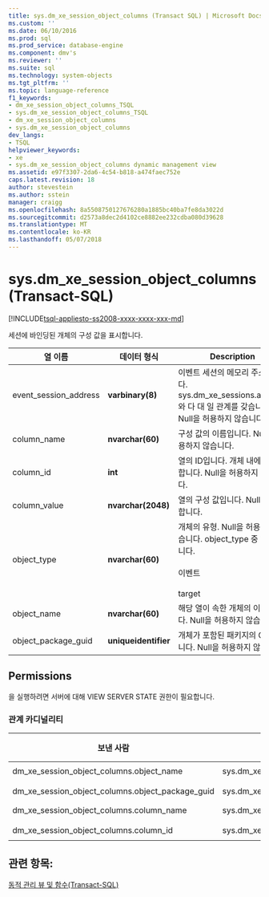 ```yaml
---
title: sys.dm_xe_session_object_columns (Transact SQL) | Microsoft Docs
ms.custom: ''
ms.date: 06/10/2016
ms.prod: sql
ms.prod_service: database-engine
ms.component: dmv's
ms.reviewer: ''
ms.suite: sql
ms.technology: system-objects
ms.tgt_pltfrm: ''
ms.topic: language-reference
f1_keywords:
- dm_xe_session_object_columns_TSQL
- sys.dm_xe_session_object_columns_TSQL
- dm_xe_session_object_columns
- sys.dm_xe_session_object_columns
dev_langs:
- TSQL
helpviewer_keywords:
- xe
- sys.dm_xe_session_object_columns dynamic management view
ms.assetid: e97f3307-2da6-4c54-b818-a474faec752e
caps.latest.revision: 18
author: stevestein
ms.author: sstein
manager: craigg
ms.openlocfilehash: 8a5508750127676280a1885bc40ba7fe8da3022d
ms.sourcegitcommit: d2573a8dec2d4102ce8882ee232cdba080d39628
ms.translationtype: MT
ms.contentlocale: ko-KR
ms.lasthandoff: 05/07/2018
---
```

# <a name="sysdmxesessionobjectcolumns-transact-sql"></a>sys.dm_xe_session_object_columns(Transact-SQL)
[!INCLUDE[tsql-appliesto-ss2008-xxxx-xxxx-xxx-md](../../includes/tsql-appliesto-ss2008-xxxx-xxxx-xxx-md.md)]

  세션에 바인딩된 개체의 구성 값을 표시합니다.  
  
|열 이름|데이터 형식|Description|  
|-----------------|---------------|-----------------|  
|event_session_address|**varbinary(8)**|이벤트 세션의 메모리 주소입니다. sys.dm_xe_sessions.address와 다 대 일 관계를 갖습니다. Null을 허용하지 않습니다.|  
|column_name|**nvarchar(60)**|구성 값의 이름입니다. Null을 허용하지 않습니다.|  
|column_id|**int**|열의 ID입니다. 개체 내에서 고유합니다. Null을 허용하지 않습니다.|  
|column_value|**nvarchar(2048)**|열의 구성 값입니다. Null을 허용합니다.|  
|object_type|**nvarchar(60)**|개체의 유형. Null을 허용하지 않습니다. object_type 중 하나입니다.<br /><br /> 이벤트<br /><br /> target|  
|object_name|**nvarchar(60)**|해당 열이 속한 개체의 이름입니다. Null을 허용하지 않습니다.|  
|object_package_guid|**uniqueidentifier**|개체가 포함된 패키지의 GUID입니다. Null을 허용하지 않습니다.|  
  
## <a name="permissions"></a>Permissions  
 을 실행하려면 서버에 대해 VIEW SERVER STATE 권한이 필요합니다.  
  
### <a name="relationship-cardinalities"></a>관계 카디널리티  
  
|보낸 사람|수행할 작업|관계|  
|----------|--------|------------------|  
|dm_xe_session_object_columns.object_name<br /><br /> dm_xe_session_object_columns.object_package_guid|sys.dm_xe_objects.package_guid<br /><br /> sys.dm_xe_objects.name|다 대 일|  
|dm_xe_session_object_columns.column_name<br /><br /> dm_xe_session_object_columns.column_id|sys.dm_xe_object_columns.name<br /><br /> sys.dm_xe_object_columns.column_id|다 대 일|  
  
## <a name="see-also"></a>관련 항목:  
 [동적 관리 뷰 및 함수&#40;Transact-SQL&#41;](~/relational-databases/system-dynamic-management-views/system-dynamic-management-views.md)  
  
  

